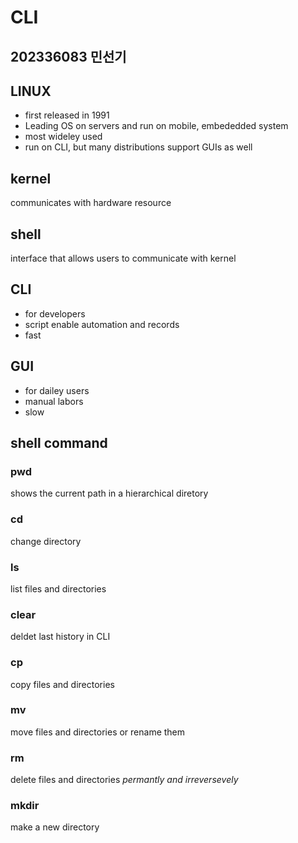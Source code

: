 # **CLI**
202336083 민선기
---
## LINUX
 - first released in 1991
 - Leading OS on servers and run on mobile, embededded system
 - most wideley used
 - run on CLI, but many distributions support GUIs as well
## kernel
communicates with hardware resource
## shell
interface that allows users to communicate with kernel

## CLI
 - for developers
 - script enable automation and records
 - fast
## GUI
 - for dailey users
 - manual labors
 - slow

## shell command
### pwd
shows the current path in a hierarchical diretory
### cd
change directory
### ls
list files and directories
### clear
deldet last history in CLI
### cp
copy files and directories
### mv
move files and directories or rename them
### rm
delete files and directories *permantly and irreversevely*
### mkdir
make a new directory
